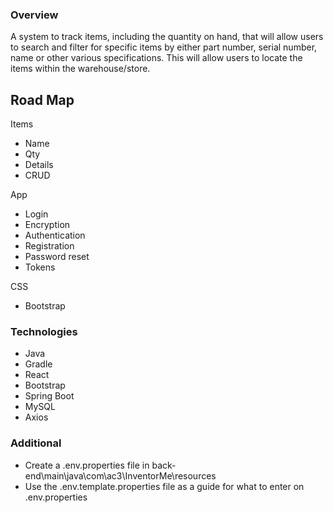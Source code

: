 ### Overview

A system to track items, including the quantity on hand, that will allow users to search and filter for specific items by either part number, serial number, name or other various specifications. This will allow users to locate the items within the warehouse/store.


## Road Map

Items

- Name
- Qty 
- Details  
- CRUD
<!-- 
- Category
- location
- Images
- Unique categories
- Cost
- Sale price
- Filter
- Brand
- Search
-->

App

- Login
- Encryption
- Authentication
- Registration
- Password reset
- Tokens

CSS

- Bootstrap
<!-- RWD -->

### Technologies

- Java
- Gradle
- React
- Bootstrap
- Spring Boot
- MySQL
- Axios

### Additional
- Create a .env.properties file in back-end\main\java\com\ac3\InventorMe\resources
- Use the .env.template.properties file as a guide for what to enter on .env.properties